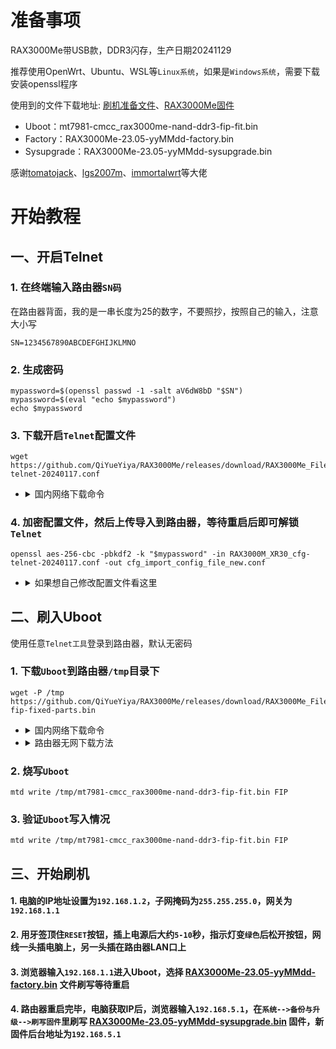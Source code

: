 # 准备事项
RAX3000Me带USB款，DDR3闪存，生产日期20241129

推荐使用OpenWrt、Ubuntu、WSL等```Linux系统```，如果是```Windows系统```，需要下载安装openssl程序

使用到的文件下载地址: [刷机准备文件](https://github.com/QiYueYiya/RAX3000Me/releases/tag/RAX3000Me_Files)、[RAX3000Me固件](https://github.com/QiYueYiya/RAX3000Me/releases/tag/RAX3000Me-23.05)
- Uboot：mt7981-cmcc_rax3000me-nand-ddr3-fip-fit.bin
- Factory：RAX3000Me-23.05-yyMMdd-factory.bin
- Sysupgrade：RAX3000Me-23.05-yyMMdd-sysupgrade.bin

感谢[tomatojack](https://www.right.com.cn/forum/space-uid-938072.html)、[lgs2007m](https://github.com/lgs2007m)、[immortalwrt](https://github.com/immortalwrt)等大佬

# 开始教程
## 一、开启Telnet
### 1. 在终端输入路由器```SN码```
在路由器背面，我的是一串长度为25的数字，不要照抄，按照自己的输入，注意大小写
```shell
SN=1234567890ABCDEFGHIJKLMNO
```
### 2. 生成密码
```shell
mypassword=$(openssl passwd -1 -salt aV6dW8bD "$SN")
mypassword=$(eval "echo $mypassword")
echo $mypassword
```
### 3. 下载开启```Telnet```配置文件
```shell
wget https://github.com/QiYueYiya/RAX3000Me/releases/download/RAX3000Me_Files/RAX3000M_XR30_cfg-telnet-20240117.conf
```
- <details>
    <summary>国内网络下载命令</summary>

    ```shell
    wget https://github.akams.cn/https://github.com/QiYueYiya/RAX3000Me/releases/download/RAX3000Me_Files/RAX3000M_XR30_cfg-telnet-20240117.conf
    ```
    </details>

### 4. 加密配置文件，然后上传导入到路由器，等待重启后即可解锁```Telnet```
```shell
openssl aes-256-cbc -pbkdf2 -k "$mypassword" -in RAX3000M_XR30_cfg-telnet-20240117.conf -out cfg_import_config_file_new.conf
```
- <details>
    <summary>如果想自己修改配置文件看这里</summary>

    #### 用下面命令解密配置文件，需要先生成密码
    ```shell
    openssl aes-256-cbc -d -pbkdf2 -k "$mypassword" -in cfg_export_config_file.conf -out cfg_import_config_file_decrypt.conf
    ```
    #### 要加密配置文件后再上传
    ```shell
    tar -zcvf - etc | openssl aes-256-cbc -pbkdf2 -k "$mypassword" -out cfg_export_config_file_new.conf
    ```
    </details>

## 二、刷入Uboot
使用任意```Telnet工具```登录到路由器，默认无密码
### 1. 下载```Uboot```到路由器```/tmp```目录下
```shell
wget -P /tmp https://github.com/QiYueYiya/RAX3000Me/releases/download/RAX3000Me_Files/mt7981_cmcc_rax3000m-fip-fixed-parts.bin
```
- <details>
    <summary>国内网络下载命令</summary>

    ```shell
    wget -P /tmp https://github.akams.cn/https://github.com/QiYueYiya/RAX3000Me/releases/download/RAX3000Me_Files/mt7981_cmcc_rax3000m-fip-fixed-parts.bin
    ```
    </details>
- <details>
    <summary>路由器无网下载方法</summary>
    
    #### 先在电脑上下载好[Uboot](https://github.com/QiYueYiya/RAX3000Me/releases/download/RAX3000Me_Files/mt7981_cmcc_rax3000m-fip-fixed-parts.bin)
    #### 设置电脑网卡为固定IP ```192.168.10.2/24```（该IP需要和路由器在同一个网段，注意只使用一个网卡，无线也不要连接）
    #### 然后打开```HTTP File Server```软件，将对应```preloader```和```Uboot```文件拖拽到软件，然后使用下面对应的命令下载到```/tmp```目录：
    ```shell
    wget -P /tmp http://192.168.10.2/mt7981_cmcc_rax3000m-fip-fixed-parts.bin
    ```
    </details>

### 2. 烧写```Uboot```
```
mtd write /tmp/mt7981-cmcc_rax3000me-nand-ddr3-fip-fit.bin FIP
```
### 3. 验证```Uboot```写入情况
```
mtd write /tmp/mt7981-cmcc_rax3000me-nand-ddr3-fip-fit.bin FIP
```

## 三、开始刷机

#### 1. 电脑的IP地址设置为```192.168.1.2```，子网掩码为```255.255.255.0```，网关为```192.168.1.1```

#### 2. 用牙签顶住```RESET```按钮，插上电源后大约```5-10```秒，指示灯变```绿色```后松开按钮，网线一头插电脑上，另一头插在路由器LAN口上

#### 3. 浏览器输入```192.168.1.1```进入Uboot，选择 [RAX3000Me-23.05-yyMMdd-factory.bin](https://github.com/QiYueYiya/RAX3000Me/releases/download/RAX3000Me-23.05) 文件刷写等待重启

#### 4. 路由器重启完毕，电脑获取IP后，浏览器输入```192.168.5.1```，在```系统-->备份与升级-->刷写固件```里刷写 [RAX3000Me-23.05-yyMMdd-sysupgrade.bin](https://github.com/QiYueYiya/RAX3000Me/releases/tag/RAX3000Me-23.05) 固件，新固件后台地址为```192.168.5.1```
